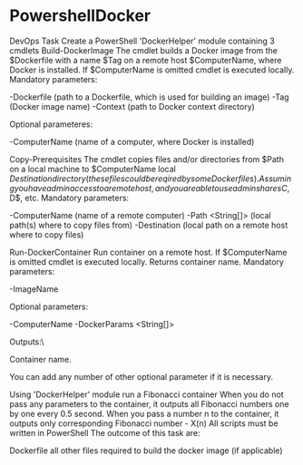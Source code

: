 # PowershellDocker

DevOps Task
Create a PowerShell 'DockerHelper' module containing 3 cmdlets
Build-DockerImage
The cmdlet builds a Docker image from the $Dockerfile with a name $Tag on a remote host $ComputerName, where Docker is installed. If $ComputerName is omitted cmdlet is executed locally.
Mandatory parameters:

-Dockerfile <String> (path to a Dockerfile, which is used for building an image)
-Tag <String> (Docker image name)
-Context <String> (path to Docker context directory)

Optional parameteres:

-ComputerName <String> (name of a computer, where Docker is installed)

Copy-Prerequisites
The cmdlet copies files and/or directories from $Path on a local machine to $ComputerName local $Destination directory (these files could be reqired by some Dockerfiles). Assuming you have admin access to a remote host, and you are able to use admin shares C$, D$, etc.
Mandatory parameters:

-ComputerName <String> (name of a remote computer)
-Path <String[]> (local path(s) where to copy files from)
-Destination <String> (local path on a remote host where to copy files)

Run-DockerContainer
Run container on a remote host. If $ComputerName is omitted cmdlet is executed locally. Returns container name.
Mandatory parameters:

-ImageName <String>

Optional parameters:

-ComputerName <String>
-DockerParams <String[]>

Outputs:\

<String>
Container name.

You can add any number of other optional parameter if it is necessary.

Using 'DockerHelper' module run a Fibonacci container
When you do not pass any parameters to the container, it outputs all Fibonacci numbers one by one every 0.5 second.
When you pass a number n to the container, it outputs only corresponding Fibonacci number - X(n)
All scripts must be written in PowerShell
The outcome of this task are:

Dockerfile
all other files required to build the docker image (if applicable)
